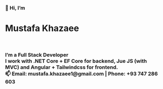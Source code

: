 <h3>👋 Hi, I’m </h3><h1>Mustafa Khazaee</h1><br />
<h3>I’m a Full Stack Developer<br />
I work with .NET Core + EF Core for backend, Jue JS (with MVC) and Angular + Tailwindcss for frontend.<br />
📫 Email: mustafa.khazaee1@gmail.com | Phone: +93 747 286 603</h3>
